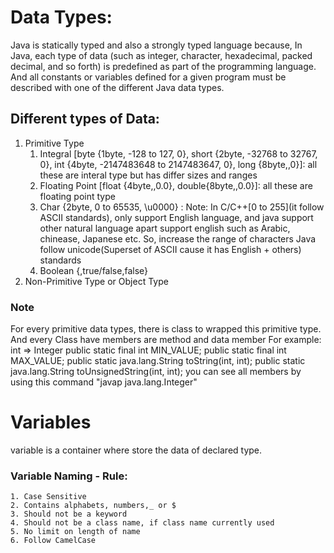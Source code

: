 # Data Types:
  Java is statically typed and also a strongly typed language because,
  In Java, each type of data (such as integer, character, hexadecimal, packed decimal, and so forth) is predefined as part of the programming language.
  And all constants or variables defined for a given program must be described with one of the different Java data types.

## Different types of Data:
   1. Primitive Type
      1. Integral [byte {1byte, -128 to 127, 0}, short {2byte, -32768 to 32767, 0}, int {4byte, -2147483648 to 2147483647, 0}, long {8byte,,0}]: all these are interal type but has differ sizes and ranges 
      2. Floating Point [float {4byte,,0.0}, double{8byte,,0.0}]: all these are floating point type
      3. Char {2byte, 0 to 65535, \u0000} : 
         Note: In C/C++[0 to 255](it follow ASCII standards), only support English language, and java support other natural language apart support english such as Arabic, chinease, Japanese etc.
         So, increase the range of characters
         Java follow unicode(Superset of ASCII cause it has English + others) standards
      4. Boolean {,true/false,false}
   2. Non-Primitive Type or Object Type

### Note
   For every primitive data types, there is class to wrapped this primitive type.
   And every Class have members are method and data member
   For example: int => Integer
               public static final int MIN_VALUE;
               public static final int MAX_VALUE;
               public static java.lang.String toString(int, int);
               public static java.lang.String toUnsignedString(int, int);
   you can see all members by using this command "javap java.lang.Integer"

# Variables
  variable is a container where store the data of declared type.

### Variable Naming - Rule: 
    1. Case Sensitive
    2. Contains alphabets, numbers,_ or $
    3. Should not be a keyword
    4. Should not be a class name, if class name currently used
    5. No limit on length of name
    6. Follow CamelCase